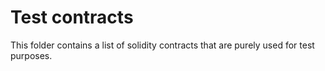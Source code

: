 # Test contracts

This folder contains a list of solidity contracts that are purely used for test purposes.

